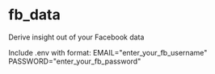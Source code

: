 # fb_data
Derive insight out of your Facebook data

Include .env with format:
EMAIL="enter_your_fb_username"
PASSWORD="enter_your_fb_password"

